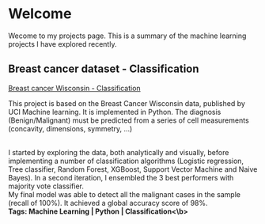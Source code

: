 # Welcome
<body>
 Wecome to my projects page. This is a summary of the machine learning projects I have explored recently.  
<h2>Breast cancer dataset - Classification</h2>

<a href="final.html" title="final.html">Breast cancer Wisconsin - Classification</a>

 <p>This project is based on the Breast Cancer Wisconsin data, published by UCI Machine learning. It is implemented in Python. The diagnosis (Benign/Malignant) must be predicted from a series of cell measurements (concavity, dimensions, symmetry, ...)<br /></p>


<p> <br />I started by exploring the data, both analytically and visually, before implementing a number of classification algorithms (Logistic regression, Tree classifier, Random Forest, XGBoost, Support Vector Machine and Naive Bayes). 
In a second iteration, I ensembled the 3 best performers with majority vote classifier. <br />My final model was able to detect all the malignant cases in the sample (recall of 100%). It achieved a global accuracy score of 98%.
<br />
  <b>Tags: Machine Learning | Python | Classification<\b>
</p>
  <body/>
